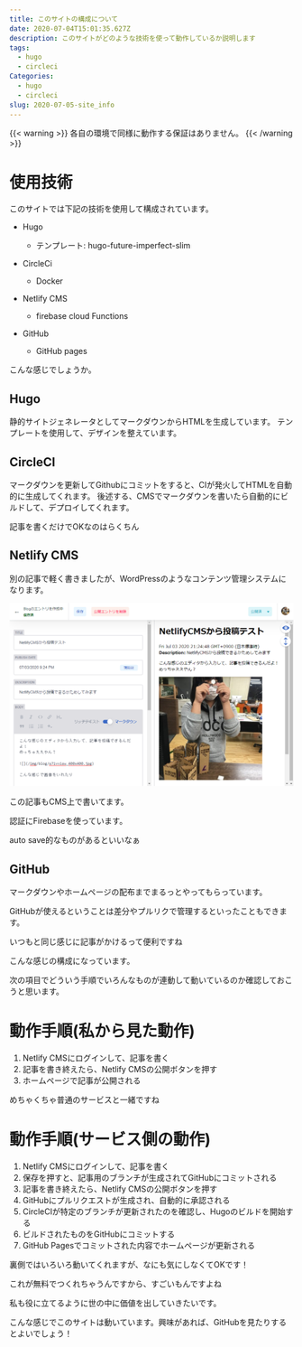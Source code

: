 ```yaml
---
title: このサイトの構成について
date: 2020-07-04T15:01:35.627Z
description: このサイトがどのような技術を使って動作しているか説明します
tags:
  - hugo
  - circleci
Categories:
  - hugo
  - circleci
slug: 2020-07-05-site_info
---
```


{{< warning >}}
各自の環境で同様に動作する保証はありません。
{{< /warning >}}

# 使用技術

このサイトでは下記の技術を使用して構成されています。

* Hugo

  * テンプレート: hugo-future-imperfect-slim
* CircleCi

  * Docker
* Netlify CMS

  * firebase cloud Functions
* GitHub

  * GitHub pages

こんな感じでしょうか。

## Hugo

静的サイトジェネレータとしてマークダウンからHTMLを生成しています。
テンプレートを使用して、デザインを整えています。

## CircleCI

マークダウンを更新してGithubにコミットをすると、CIが発火してHTMLを自動的に生成してくれます。
後述する、CMSでマークダウンを書いたら自動的にビルドして、デプロイしてくれます。

記事を書くだけでOKなのはらくちん

## Netlify CMS

別の記事で軽く書きましたが、WordPressのようなコンテンツ管理システムになります。

![](/img/blog/2020-07-04_23h42_31.png)

この記事もCMS上で書いてます。

認証にFirebaseを使っています。

auto save的なものがあるといいなぁ

## GitHub

マークダウンやホームページの配布までまるっとやってもらっています。

GitHubが使えるということは差分やプルリクで管理するといったこともできます。

いつもと同じ感じに記事がかけるって便利ですね

こんな感じの構成になっています。

次の項目でどういう手順でいろんなものが連動して動いているのか確認しておこうと思います。

# 動作手順(私から見た動作)

1. Netlify CMSにログインして、記事を書く
2. 記事を書き終えたら、Netlify CMSの公開ボタンを押す
3. ホームページで記事が公開される

めちゃくちゃ普通のサービスと一緒ですね

# 動作手順(サービス側の動作)

1. Netlify CMSにログインして、記事を書く
2. 保存を押すと、記事用のブランチが生成されてGitHubにコミットされる
3. 記事を書き終えたら、Netlify CMSの公開ボタンを押す
4. GitHubにプルリクエストが生成され、自動的に承認される
5. CircleCIが特定のブランチが更新されたのを確認し、Hugoのビルドを開始する
6. ビルドされたものをGitHubにコミットする
7. GitHub Pagesでコミットされた内容でホームページが更新される

裏側ではいろいろ動いてくれますが、なにも気にしなくてOKです！

これが無料でつくれちゃうんですから、すごいもんですよね

私も役に立てるように世の中に価値を出していきたいです。

こんな感じでこのサイトは動いています。興味があれば、GitHubを見たりするとよいでしょう！
